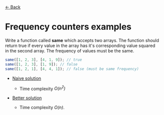 [← Back](../../intro.md)

# Frequency counters examples

Write a function called **same** which accepts two arrays. The function should return true if every value in the array has it's corresponding value squared in the second array. The frequency of values must be the same.

```javascript
same([1, 2, 3], [4, 1, 9]); // true
same([1, 2, 3], [1, 9]); // false
same([1, 2, 1], [4, 4, 1]); // false (must be same frequency)
```

- [Naive solution](<./same/O(n^2).mjs>)

  - Time complexity _O(n<sup>2</sup>)_

- [Better solution](<./same/O(n).mjs>)
  - Time complexity _O(n)_.
